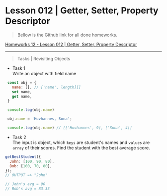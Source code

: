 # Lesson 012 | Getter, Setter, Property Descriptor

> Bellow is the Github link for all done homeworks.

[Homeworks 12 - Lesson 012 | Getter, Setter, Property Descriptor](https://github.com/vahehak93/Lesson-012-Getter-Setter-Property-Descriptor.git)

---

> Tasks | Revisiting Objects

- Task 1\
 Write an object with field name
 ```javascript
  const obj = {
    name: [], // ['name', length][]
    set name,
    get name,
  }

  console.log(obj.name)

  obj.name = 'Hovhannes, Sona';

  console.log(obj.name) // [['Hovhannes', 9], ['Sona', 4]]
```

- Task 2\
The input is object, which `keys` are student's names and `values` are `array` of their scores. Find the student with the best average score.
```javascript
getBestStudent({
  John: [100, 90, 80],
  Bob: [100, 70, 80],
});
// OUTPUT => "John"

// John's avg = 90
// Bob's avg = 83.33
```

